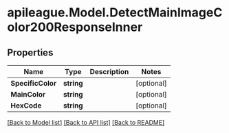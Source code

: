 # apileague.Model.DetectMainImageColor200ResponseInner

## Properties

Name | Type | Description | Notes
------------ | ------------- | ------------- | -------------
**SpecificColor** | **string** |  | [optional] 
**MainColor** | **string** |  | [optional] 
**HexCode** | **string** |  | [optional] 

[[Back to Model list]](../README.md#documentation-for-models) [[Back to API list]](../README.md#documentation-for-api-endpoints) [[Back to README]](../README.md)


